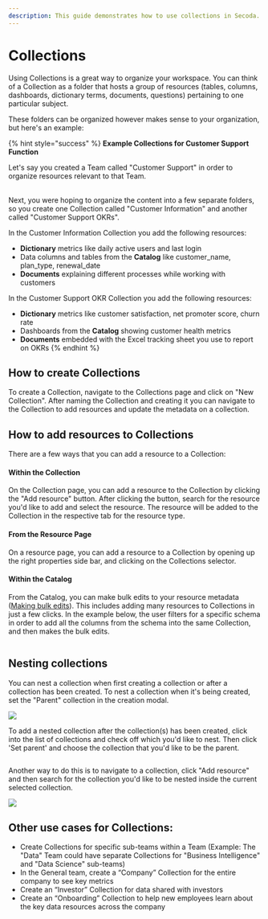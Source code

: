 ```yaml
---
description: This guide demonstrates how to use collections in Secoda.
---
```


# Collections

Using Collections is a great way to organize your workspace. You can think of a Collection as a folder that hosts a group of resources (tables, columns, dashboards, dictionary terms, documents, questions) pertaining to one particular subject.

These folders can be organized however makes sense to your organization, but here's an example:

{% hint style="success" %}
**Example Collections for Customer Support Function**

Let's say you created a Team called "Customer Support" in order to organize resources relevant to that Team.

\
Next, you were hoping to organize the content into a few separate folders, so you create one Collection called "Customer Information" and another called "Customer Support OKRs".



In the Customer Information Collection you add the following resources:

* **Dictionary** metrics like daily active users and last login
* Data columns and tables from the **Catalog** like customer\_name, plan\_type, renewal\_date
* **Documents** explaining different processes while working with customers

In the Customer Support OKR Collection you add the following resources:

* **Dictionary** metrics like customer satisfaction, net promoter score, churn rate
* Dashboards from the **Catalog** showing customer health metrics
* **Documents** embedded with the Excel tracking sheet you use to report on OKRs
{% endhint %}

## How to create Collections

To create a Collection, navigate to the Collections page and click on "New Collection". After naming the Collection and creating it you can navigate to the Collection to add resources and update the metadata on a collection.

## How to add resources to Collections

There are a few ways that you can add a resource to a Collection:

#### Within the Collection

On the Collection page, you can add a resource to the Collection by clicking the "Add resource" button. After clicking the button, search for the resource you'd like to add and select the resource. The resource will be added to the Collection in the respective tab for the resource type.

#### From the Resource Page

On a resource page, you can add a resource to a Collection by opening up the right properties side bar, and clicking on the Collections selector.&#x20;

#### Within the Catalog

From the Catalog, you can make bulk edits to your resource metadata ([Making bulk edits](../resource-and-metadata-management/add-documentation/bulk-editing-resources.md)). This includes adding many resources to Collections in just a few clicks. In the example below, the user filters for a specific schema in order to add all the columns from the schema into the same Collection, and then makes the bulk edits.

<figure><img src="../.gitbook/assets/Kapture 2023-10-26 at 11.42.09.gif" alt=""><figcaption></figcaption></figure>

## Nesting collections

You can nest a collection when first creating a collection or after a collection has been created. To nest a collection when it's being created, set the "Parent" collection in the creation modal.

![](https://secoda-public-media-assets.s3.amazonaws.com/image%20\(10\)%20\(1\).png)

To add a nested collection after the collection(s) has been created, click into the list of collections and check off which you'd like to nest. Then click 'Set parent' and choose the collection that you'd like to be the parent.&#x20;

<figure><img src="../.gitbook/assets/Screenshot 2023-12-06 at 8.19.59 AM.png" alt=""><figcaption></figcaption></figure>

Another way to do this is to navigate to a collection, click "Add resource" and then search for the collection you'd like to be nested inside the current selected collection.

![](https://secoda-public-media-assets.s3.amazonaws.com/image%20\(5\)%20\(1\)%20\(2\).png)

## **Other use cases for Collections:**

* Create Collections for specific sub-teams within a Team (Example: The "Data" Team could have separate Collections for "Business Intelligence" and "Data Science" sub-teams)
* In the General team, create a “Company” Collection for the entire company to see key metrics
* Create an “Investor” Collection for data shared with investors
* Create an “Onboarding” Collection to help new employees learn about the key data resources across the company
